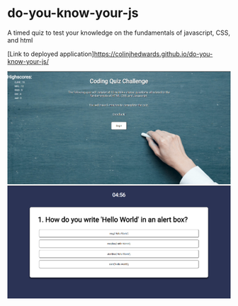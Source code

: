 # do-you-know-your-js

A timed quiz to test your knowledge on the fundamentals of javascript, CSS, and html

[Link to deployed application]https://colinjhedwards.github.io/do-you-know-your-js/

![Screenshot of home page](Images/webpagePreview1.png)
![Screen of quiz page](Images/webpagePreview2.png)
